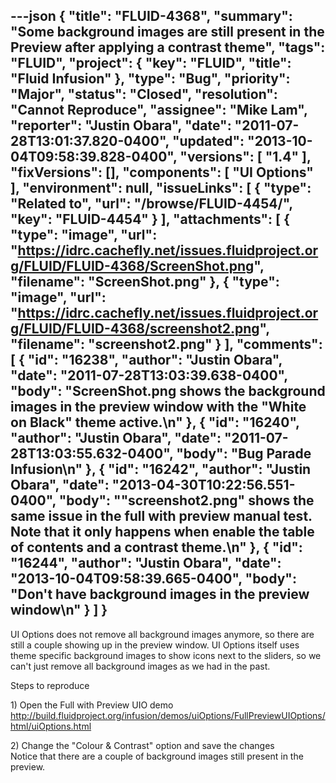 ---json
{
  "title": "FLUID-4368",
  "summary": "Some background images are still present in the Preview after applying a contrast theme",
  "tags": "FLUID",
  "project": {
    "key": "FLUID",
    "title": "Fluid Infusion"
  },
  "type": "Bug",
  "priority": "Major",
  "status": "Closed",
  "resolution": "Cannot Reproduce",
  "assignee": "Mike Lam",
  "reporter": "Justin Obara",
  "date": "2011-07-28T13:01:37.820-0400",
  "updated": "2013-10-04T09:58:39.828-0400",
  "versions": [
    "1.4"
  ],
  "fixVersions": [],
  "components": [
    "UI Options"
  ],
  "environment": null,
  "issueLinks": [
    {
      "type": "Related to",
      "url": "/browse/FLUID-4454/",
      "key": "FLUID-4454"
    }
  ],
  "attachments": [
    {
      "type": "image",
      "url": "https://idrc.cachefly.net/issues.fluidproject.org/FLUID/FLUID-4368/ScreenShot.png",
      "filename": "ScreenShot.png"
    },
    {
      "type": "image",
      "url": "https://idrc.cachefly.net/issues.fluidproject.org/FLUID/FLUID-4368/screenshot2.png",
      "filename": "screenshot2.png"
    }
  ],
  "comments": [
    {
      "id": "16238",
      "author": "Justin Obara",
      "date": "2011-07-28T13:03:39.638-0400",
      "body": "ScreenShot.png shows the background images in the preview window with the \"White on Black\" theme active.\n"
    },
    {
      "id": "16240",
      "author": "Justin Obara",
      "date": "2011-07-28T13:03:55.632-0400",
      "body": "Bug Parade Infusion\n"
    },
    {
      "id": "16242",
      "author": "Justin Obara",
      "date": "2013-04-30T10:22:56.551-0400",
      "body": "\"screenshot2.png\" shows the same issue in the full with preview manual test. Note that it only happens when enable the table of contents and a contrast theme.\n"
    },
    {
      "id": "16244",
      "author": "Justin Obara",
      "date": "2013-10-04T09:58:39.665-0400",
      "body": "Don't have background images in the preview window\n"
    }
  ]
}
---
UI Options does not remove all background images anymore, so there are still a couple showing up in the preview window. UI Options itself uses theme specific background images to show icons next to the sliders, so we can't just remove all background images as we had in the past.&#x20;

Steps to reproduce

1\) Open the Full with Preview UIO demo\
<http://build.fluidproject.org/infusion/demos/uiOptions/FullPreviewUIOptions/html/uiOptions.html>

2\) Change the "Colour & Contrast" option and save the changes\
Notice that there are a couple of background images still present in the preview.

        